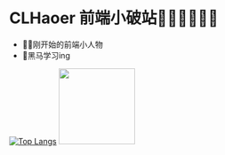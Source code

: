 # CLHaoer 前端小破站🐱‍🏍🐱‍🏍🐱‍🏍

- 👨‍💻刚开始的前端小人物
- 🎈黑马学习ing

[![Top Langs](https://github-readme-stats.vercel.app/api/top-langs/?username=Clhaoer&layout=compact&locale=cn)](https://github.com/clhaoer/github-readme-stats)
<img align="" height="137px" src="https://github-readme-stats.vercel.app/api/top-langs/?username=clhaoer&hide_title=false&hide_border=true&layout=compact&bg_color=0,73FA79,73FDFF,D783FF&theme=graywhite&locale=cn" />

